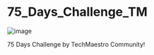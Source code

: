 # 75_Days_Challenge_TM
![image](https://user-images.githubusercontent.com/30803934/160229016-bb5df9b5-9c2a-4ba7-b0c9-8fb6d0d97f91.png)

75 Days Challenge by TechMaestro Community!
